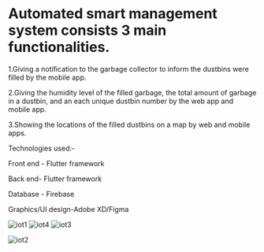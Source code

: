 <h1>Automated smart management system consists 3 main functionalities.</h1>
<p>1.Giving a notification to the garbage collector to inform the dustbins were filled by the mobile app.</p>
<p>2.Giving the humidity level of the filled garbage, the total amount of garbage in a dustbin, and an each unique dustbin number by the web app and mobile app.</p>
<p>3.Showing the locations of the filled dustbins on a map by web and mobile apps.</p>
Technologies used:-
 <p>Front end - Flutter framework</p>
  <p> Back end- Flutter framework</p>
   <p> Database - Firebase</p>
    <p>Graphics/UI design-Adobe XD/Figma</p>



   ![iot1](https://github.com/Nethmee5/Smart-wastage-management-system/assets/59769437/fbef5570-794f-4a3a-857d-0bff430fe3a6)
   ![iot4](https://github.com/Nethmee5/Smart-wastage-management-system/assets/59769437/adadeaf2-84d2-4d9c-8abe-c0c8b7115089)
   ![iot3](https://github.com/Nethmee5/Smart-wastage-management-system/assets/59769437/52161f9d-c467-4624-9854-ba065e1e2f3e)
  

  ![iot2](https://github.com/Nethmee5/Smart-wastage-management-system/assets/59769437/a69ea7e6-576b-4df5-b30d-1e41566993b2)
